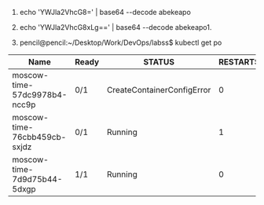 1. echo 'YWJla2VhcG8=' | base64 --decode
    abekeapo

2. echo 'YWJla2VhcG8xLg==' | base64 --decode
    abekeapo1.

3. pencil@pencil:~/Desktop/Work/DevOps/labss$ kubectl get po


| Name | Ready | STATUS| RESTARTS | AGE |
| -------- | -------- | -------- | -------- | -------- |
| moscow-time-57dc9978b4-ncc9p | 0/1  | CreateContainerConfigError  | 0  | 55s |
| moscow-time-76cbb459cb-sxjdz| 0/1|  Running | 1 | 53s |
|moscow-time-7d9d75b44-5dxgp  | 1/1 | Running |  0 | 4s |